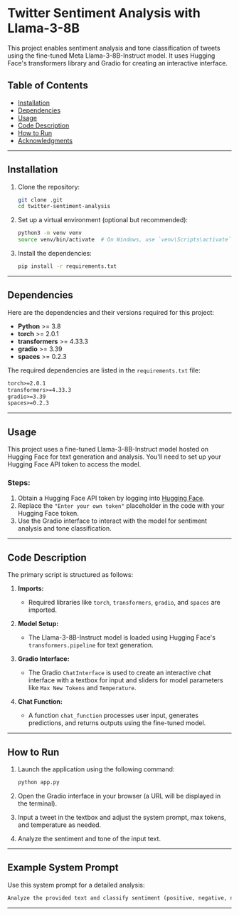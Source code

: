 # Twitter Sentiment Analysis with Llama-3-8B

This project enables sentiment analysis and tone classification of tweets using the fine-tuned Meta Llama-3-8B-Instruct model. It uses Hugging Face's transformers library and Gradio for creating an interactive interface.

## Table of Contents
- [Installation](#installation)
- [Dependencies](#dependencies)
- [Usage](#usage)
- [Code Description](#code-description)
- [How to Run](#how-to-run)
- [Acknowledgments](#acknowledgments)

---

## Installation

1. Clone the repository:
    ```bash
    git clone .git
    cd twitter-sentiment-analysis
    ```

2. Set up a virtual environment (optional but recommended):
    ```bash
    python3 -m venv venv
    source venv/bin/activate  # On Windows, use `venv\Scripts\activate`
    ```

2. Install the dependencies:
    ```bash
    pip install -r requirements.txt
    ```

---

## Dependencies

Here are the dependencies and their versions required for this project:

- **Python** >= 3.8
- **torch** >= 2.0.1
- **transformers** >= 4.33.3
- **gradio** >= 3.39
- **spaces** >= 0.2.3

The required dependencies are listed in the `requirements.txt` file:
```txt
torch>=2.0.1
transformers>=4.33.3
gradio>=3.39
spaces>=0.2.3
```

---

## Usage

This project uses a fine-tuned Llama-3-8B-Instruct model hosted on Hugging Face for text generation and analysis. You'll need to set up your Hugging Face API token to access the model.

### Steps:
1. Obtain a Hugging Face API token by logging into [Hugging Face](https://huggingface.co/).
2. Replace the `"Enter your own token"` placeholder in the code with your Hugging Face token.
3. Use the Gradio interface to interact with the model for sentiment analysis and tone classification.

---

## Code Description

The primary script is structured as follows:

1. **Imports:**
    - Required libraries like `torch`, `transformers`, `gradio`, and `spaces` are imported.

2. **Model Setup:**
    - The Llama-3-8B-Instruct model is loaded using Hugging Face's `transformers.pipeline` for text generation.

3. **Gradio Interface:**
    - The Gradio `ChatInterface` is used to create an interactive chat interface with a textbox for input and sliders for model parameters like `Max New Tokens` and `Temperature`.

4. **Chat Function:**
    - A function `chat_function` processes user input, generates predictions, and returns outputs using the fine-tuned model.

---

## How to Run

1. Launch the application using the following command:
    ```bash
    python app.py
    ```

2. Open the Gradio interface in your browser (a URL will be displayed in the terminal).
3. Input a tweet in the textbox and adjust the system prompt, max tokens, and temperature as needed.
4. Analyze the sentiment and tone of the input text.

---

## Example System Prompt

Use this system prompt for a detailed analysis:
```txt
Analyze the provided text and classify sentiment (positive, negative, neutral) and tone (formal, informal). Return a sentiment, tone, and a brief reason (max 100 characters) for the classifications.
```

---

